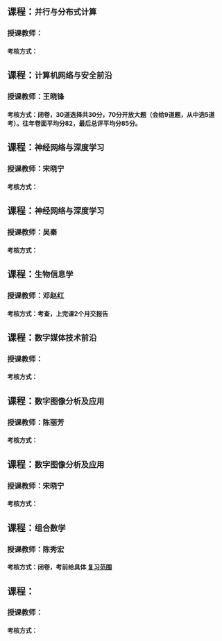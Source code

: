 ## 课程：` 并行与分布式计算 `
### 授课教师：
#### 考核方式：

## 课程：` 计算机网络与安全前沿 `
### 授课教师：王晓锋
#### 考核方式：闭卷，30道选择共30分，70分开放大题（会给9道题，从中选5道考）。往年卷面平均分82，最后总评平均分85分。

## 课程：` 神经网络与深度学习 `
### 授课教师：宋晓宁
#### 考核方式：

## 课程：` 神经网络与深度学习 `
### 授课教师：吴秦
#### 考核方式：

## 课程：` 生物信息学 `
### 授课教师：邓赵红
#### 考核方式：考查，上完课2个月交报告

## 课程：` 数字媒体技术前沿 `
### 授课教师：
#### 考核方式：

## 课程：` 数字图像分析及应用 `
### 授课教师：陈丽芳
#### 考核方式：

## 课程：` 数字图像分析及应用 `
### 授课教师：宋晓宁
#### 考核方式：

## 课程：` 组合数学 `
### 授课教师：陈秀宏
#### 考核方式：闭卷，考前给具体 [ 复习范围 ][1]

## 课程：`  `
### 授课教师：
#### 考核方式：

[1]:https://github.com/gcw0618/JNU/tree/main/%E5%A4%8D%E4%B9%A0%E8%B5%84%E6%96%99/%E7%BB%84%E5%90%88%E6%95%B0%E5%AD%A6
